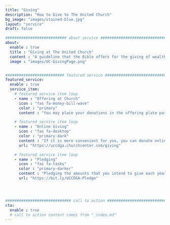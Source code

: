 ```yaml
---
title: "Giving"
description: "How to Give to The United Church"
bg_image: "images/stained-blue.jpg"
layout: "service"
draft: false

########################### about service #############################
about:
  enable : true
  title : "Giving at The United Church"
  content : "A guideline that the Bible offers for the giving of wealth is a tithe. Tithe means 10%, thus ten percent of income goes to the work of the Lord. As a spiritual discipline, giving a percentage of wealth is a valuable method of keeping the Lord always first, and wealth (and all else) in its proper place."
  image : "images/UC-GivingPage.png"


########################## featured service ############################
featured_service:
  enable : true
  service_item:
    # featured service item loop
    - name : "Offering at Church"
      icon : "fas fa-money-bill-wave"
      color : "primary"
      content : "You may place your donations in the offering plate passed during the Sunday services, or mail them to the church office."

    # featured service item loop
    - name : "Online Giving"
      icon : "fas fa-desktop"
      color : "primary-dark"
      content : "If it is more convenient for you, you can donate online funds. Online giving can be set up as a one-time event or a recurring donation."
      url: "https://uccdga.churchcenter.com/giving"

    # featured service item loop
    - name : "Pledging"
      icon : "fas fa-tasks"
      color : "primary-darker"
      content : "Pledging the amounts that you intend to give each year helps the church to plan the budgets for the next year. The United Church separates pledged amounts into money given towards the Operational Expenses of the church and Missions of the church."
      url: "https://bit.ly/UCCDGA-Pledge"




############################# call to action #################################
cta:
  enable : true
  # call to action content comes from "_index.md"
---
```

